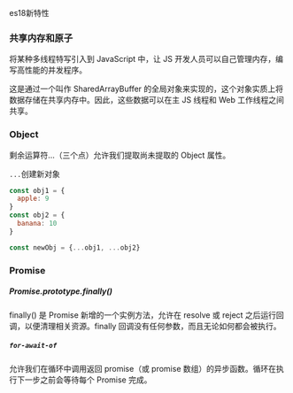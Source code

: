 es18新特性
### 共享内存和原子
将某种多线程特写引入到 JavaScript 中，让 JS 开发人员可以自己管理内存，编写高性能的并发程序。

这是通过一个叫作 SharedArrayBuffer 的全局对象来实现的，这个对象实质上将数据存储在共享内存中。因此，这些数据可以在主 JS 线程和 Web 工作线程之间共享。


### Object

剩余运算符...（三个点）允许我们提取尚未提取的 Object 属性。

`...`创建新对象

```js
const obj1 = {
  apple: 9
}
const obj2 = {
  banana: 10
}

const newObj = {...obj1, ...obj2}
```

### Promise

##### Promise.prototype.finally()
   
finally() 是 Promise 新增的一个实例方法，允许在 resolve 或 reject 之后运行回调，以便清理相关资源。finally 回调没有任何参数，而且无论如何都会被执行。

##### `for-await-of`
允许我们在循环中调用返回 promise（或 promise 数组）的异步函数。循环在执行下一步之前会等待每个 Promise 完成。
